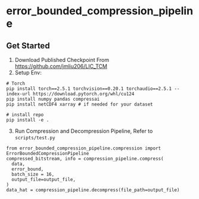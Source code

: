 # error_bounded_compression_pipeline

## Get Started
1. Download Published Checkpoint From https://github.com/jmliu206/LIC_TCM
2. Setup Env:

```
# Torch
pip install torch==2.5.1 torchvision==0.20.1 torchaudio==2.5.1 --index-url https://download.pytorch.org/whl/cu124
pip install numpy pandas compressai
pip install netCDF4 xarray # if needed for your dataset

# install repo
pip install -e .
```

3.  Run Compression and Decompression Pipeline, Refer to `scripts/test.py`
```
from error_bounded_compression_pipeline.compression import ErrorBoundedCompressionPipeline
compressed_bitstream, info = compression_pipeline.compress(
  data, 
  error_bound, 
  batch_size = 16,
  output_file=output_file,
)
data_hat = compression_pipeline.decompress(file_path=output_file)
```